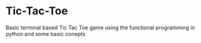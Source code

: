 # Tic-Tac-Toe
Basic terminal based Tic Tac Toe game using the functional programming in python and some basic conepts
